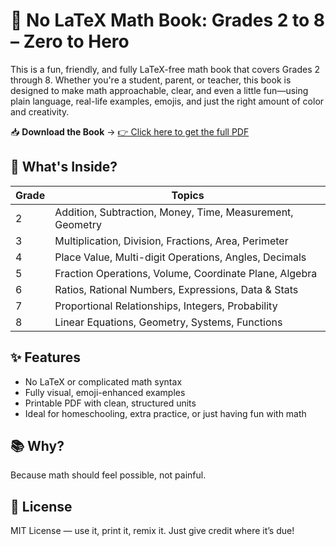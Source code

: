 
# 📘 No LaTeX Math Book: Grades 2 to 8 – Zero to Hero

This is a fun, friendly, and fully LaTeX-free math book that covers Grades 2 through 8. Whether you're a student, parent, or teacher, this book is designed to make math approachable, clear, and even a little fun—using plain language, real-life examples, emojis, and just the right amount of color and creativity.

📥 **Download the Book** -> [👉 Click here to get the full PDF](./NoLatex-MathBook-2To8-ZeroToHero.pdf)

## 🔢 What's Inside?

| Grade | Topics |
|-------|--------|
| 2     | Addition, Subtraction, Money, Time, Measurement, Geometry |
| 3     | Multiplication, Division, Fractions, Area, Perimeter |
| 4     | Place Value, Multi-digit Operations, Angles, Decimals |
| 5     | Fraction Operations, Volume, Coordinate Plane, Algebra |
| 6     | Ratios, Rational Numbers, Expressions, Data & Stats |
| 7     | Proportional Relationships, Integers, Probability |
| 8     | Linear Equations, Geometry, Systems, Functions |

## ✨ Features

- No LaTeX or complicated math syntax
- Fully visual, emoji-enhanced examples
- Printable PDF with clean, structured units
- Ideal for homeschooling, extra practice, or just having fun with math

## 📚 Why?

Because math should feel possible, not painful.

## 📄 License

MIT License — use it, print it, remix it. Just give credit where it’s due!
